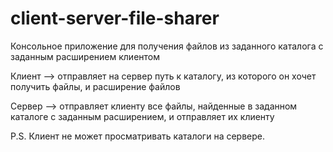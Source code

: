 # client-server-file-sharer
Консольное приложение для получения файлов из заданного каталога с заданным расширением клиентом

Клиент --> отправляет на сервер путь к каталогу, из которого он хочет получить файлы, и расширение файлов

Сервер --> отправляет клиенту все файлы, найденные в заданном каталоге с заданным расширением, и отправляет их клиенту

P.S. Клиент не может просматривать каталоги на сервере.
